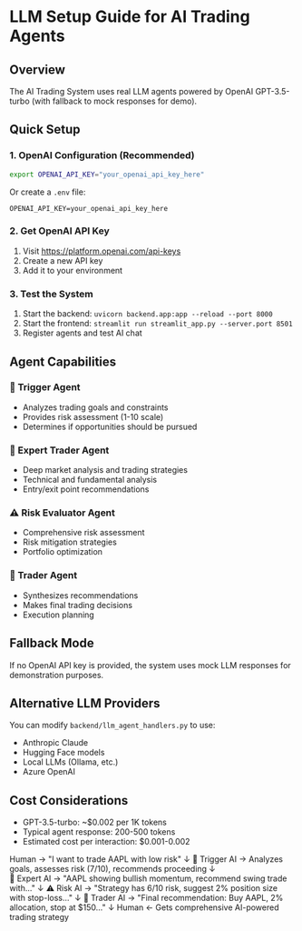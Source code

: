 # LLM Setup Guide for AI Trading Agents

## Overview
The AI Trading System uses real LLM agents powered by OpenAI GPT-3.5-turbo (with fallback to mock responses for demo).

## Quick Setup

### 1. OpenAI Configuration (Recommended)
```bash
export OPENAI_API_KEY="your_openai_api_key_here"
```

Or create a `.env` file:
```
OPENAI_API_KEY=your_openai_api_key_here
```

### 2. Get OpenAI API Key
1. Visit https://platform.openai.com/api-keys
2. Create a new API key
3. Add it to your environment

### 3. Test the System
1. Start the backend: `uvicorn backend.app:app --reload --port 8000`
2. Start the frontend: `streamlit run streamlit_app.py --server.port 8501`
3. Register agents and test AI chat

## Agent Capabilities

### 🎯 Trigger Agent
- Analyzes trading goals and constraints
- Provides risk assessment (1-10 scale)
- Determines if opportunities should be pursued

### 🧠 Expert Trader Agent  
- Deep market analysis and trading strategies
- Technical and fundamental analysis
- Entry/exit point recommendations

### ⚠️ Risk Evaluator Agent
- Comprehensive risk assessment
- Risk mitigation strategies
- Portfolio optimization

### 💼 Trader Agent
- Synthesizes recommendations
- Makes final trading decisions
- Execution planning

## Fallback Mode
If no OpenAI API key is provided, the system uses mock LLM responses for demonstration purposes.

## Alternative LLM Providers
You can modify `backend/llm_agent_handlers.py` to use:
- Anthropic Claude
- Hugging Face models
- Local LLMs (Ollama, etc.)
- Azure OpenAI

## Cost Considerations
- GPT-3.5-turbo: ~$0.002 per 1K tokens
- Typical agent response: 200-500 tokens
- Estimated cost per interaction: $0.001-0.002 

Human → "I want to trade AAPL with low risk"
    ↓
🎯 Trigger AI → Analyzes goals, assesses risk (7/10), recommends proceeding
    ↓  
🧠 Expert AI → "AAPL showing bullish momentum, recommend swing trade with..."
    ↓
⚠️ Risk AI → "Strategy has 6/10 risk, suggest 2% position size with stop-loss..."
    ↓
💼 Trader AI → "Final recommendation: Buy AAPL, 2% allocation, stop at $150..."
    ↓
Human ← Gets comprehensive AI-powered trading strategy 